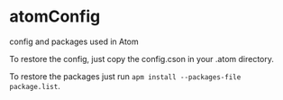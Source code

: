 # atomConfig
config and packages used in Atom

To restore the config, just copy the config.cson in your .atom directory.

To restore the packages just run `apm install --packages-file package.list`.
